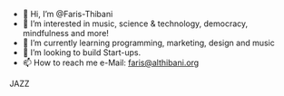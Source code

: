 - 👋 Hi, I’m @Faris-Thibani
- 👀 I’m interested in music, science & technology, democracy, mindfulness and more! 
- 🌱 I’m currently learning programming, marketing, design and music
- 💞️ I’m looking to build Start-ups.
- 📫 How to reach me e-Mail: faris@althibani.org

JAZZ

<!---
Faris-Thibani/Faris-Thibani is a ✨ special ✨ repository because its `README.md` (this file) appears on your GitHub profile.
You can click the Preview link to take a look at your changes.
--->

